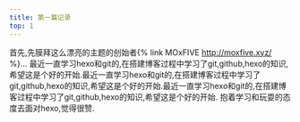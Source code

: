 ```yaml
---
title: 第一篇记录
top: 1
---
```

首先,先膜拜这么漂亮的主题的创始者{% link MOxFIVE http://moxfive.xyz/ %}...
最近一直学习hexo和git的,在搭建博客过程中学习了git,github,hexo的知识,希望这是个好的开始.最近一直学习hexo和git的,在搭建博客过程中学习了git,github,hexo的知识,希望这是个好的开始.最近一直学习hexo和git的,在搭建博客过程中学习了git,github,hexo的知识,希望这是个好的开始.
抱着学习和玩耍的态度去面对hexo,觉得很赞.